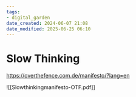 ```yaml
---
tags: 
- digital_garden
date_created: 2024-06-07 21:08
date_modified: 2025-06-25 06:10
---
```

# Slow Thinking

https://overthefence.com.de/manifesto/?lang=en

![[Slowthinkingmanifesto-OTF.pdf]]